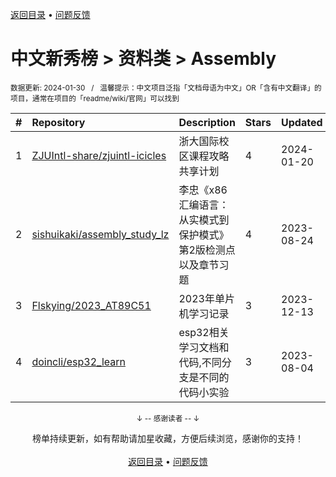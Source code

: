 <a href="https://gitee.com/GrowingGit/GitHub-Chinese-Top-Charts#github中文排行榜">返回目录</a> • <a href="/content/docs/feedback.md">问题反馈</a>

# 中文新秀榜 > 资料类 > Assembly
<sub>数据更新: 2024-01-30&nbsp;&nbsp;&nbsp;/&nbsp;&nbsp;&nbsp;温馨提示：中文项目泛指「文档母语为中文」OR「含有中文翻译」的项目，通常在项目的「readme/wiki/官网」可以找到</sub>

|#|Repository|Description|Stars|Updated|Created|
|:-|:-|:-|:-|:-|:-|
|1|[ZJUIntl-share/zjuintl-icicles](https://github.com/ZJUIntl-share/zjuintl-icicles)|浙大国际校区课程攻略共享计划|4|2024-01-20|2024-01-15|
|2|[sishuikaki/assembly_study_lz](https://github.com/sishuikaki/assembly_study_lz)|李忠《x86汇编语言：从实模式到保护模式》第2版检测点以及章节习题|4|2023-08-24|2023-07-05|
|3|[Flskying/2023_AT89C51](https://github.com/Flskying/2023_AT89C51)|2023年单片机学习记录|3|2023-12-13|2023-08-31|
|4|[doincli/esp32_learn](https://github.com/doincli/esp32_learn)|esp32相关学习文档和代码,不同分支是不同的代码小实验|3|2023-08-04|2023-06-09|

<div align="center">
    <p><sub>↓ -- 感谢读者 -- ↓</sub></p>
    榜单持续更新，如有帮助请加星收藏，方便后续浏览，感谢你的支持！
</div>

<br/>

<div align="center"><a href="https://gitee.com/GrowingGit/GitHub-Chinese-Top-Charts#github中文排行榜">返回目录</a> • <a href="/content/docs/feedback.md">问题反馈</a></div>
